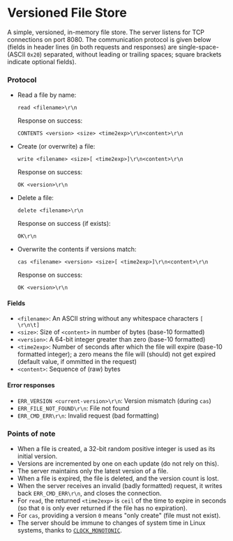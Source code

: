 # Versioned File Store

A simple, versioned, in-memory file store. The server listens for TCP
connections on port 8080. The communication protocol is given below (fields in
header lines (in both requests and responses) are single-space- (ASCII `0x20`)
separated, without leading or trailing spaces; square brackets indicate
optional fields).

### Protocol

* Read a file by name:

  ```
  read <filename>\r\n
  ```
  Response on success:
  ```
  CONTENTS <version> <size> <time2exp>\r\n<content>\r\n
  ```

* Create (or overwrite) a file:

  ```
  write <filename> <size>[ <time2exp>]\r\n<content>\r\n
  ```
  Response on success:
  ```
  OK <version>\r\n
  ```

* Delete a file:

  ```
  delete <filename>\r\n
  ```
  Response on success (if exists):
  ```
  OK\r\n
  ```

* Overwrite the contents if versions match:

  ```
  cas <filename> <version> <size>[ <time2exp>]\r\n<content>\r\n
  ```
  Response on success:
  ```
  OK <version>\r\n
  ```

#### Fields

* `<filename>`: An ASCII string without any whitespace characters `[ \r\n\t]`
* `<size>`: Size of `<content>` in number of bytes (base-10 formatted)
* `<version>`: A 64-bit integer greater than zero (base-10 formatted)
* `<time2exp>`: Number of seconds after which the file will expire (base-10
  formatted integer); a zero means the file will (should) not get expired
  (default value, if ommitted in the request)
* `<content>`: Sequence of (raw) bytes

#### Error responses

* `ERR_VERSION <current-version>\r\n`: Version mismatch (during `cas`)
* `ERR_FILE_NOT_FOUND\r\n`: File not found
* `ERR_CMD_ERR\r\n`: Invalid request (bad formatting)

### Points of note

* When a file is created, a 32-bit random positive integer is used as its
  initial version.
* Versions are incremented by one on each update (do not rely on this).
* The server maintains only the latest version of a file.
* When a file is expired, the file is deleted, and the version count is lost.
* When the server receives an invalid (badly formatted) request, it writes back
  `ERR_CMD_ERR\r\n`, and closes the connection.
* For `read`, the returned `<time2exp>` is `ceil` of the time to expire in
  seconds (so that `0` is only ever returned if the file has no expiration).
* For `cas`, providing a version `0` means "only create" (file must not exist).
* The server should be immune to changes of system time in Linux systems, thanks
  to [`CLOCK_MONOTONIC`](https://github.com/davecheney/junk/tree/master/clock).
